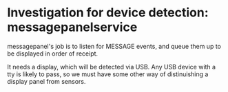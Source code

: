 # Investigation for device detection: messagepanelservice


messagepanel's job is to listen for MESSAGE events, and queue them up to be displayed in order of receipt.

It needs a display, which will be detected via USB. Any USB device with a tty is likely to pass, so we must have some other way of distinuishing a display panel from sensors.


